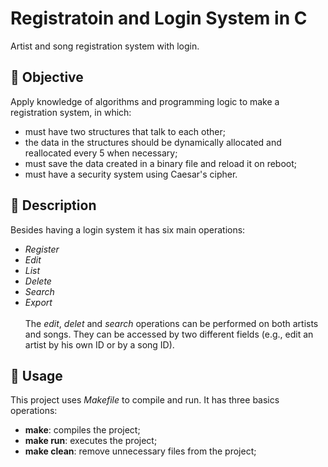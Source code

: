 
# Registratoin and Login System in C

Artist and song registration system with login.

## 🎯 Objective
Apply knowledge of algorithms and programming logic to make a registration system, in which:
- must have two structures that talk to each other;
- the data in the structures should be dynamically allocated and reallocated every 5 when necessary;
- must save the data created in a binary file and reload it on reboot;
- must have a security system using Caesar's cipher.
## 📝 Description
Besides having a login system it has six main operations:
- *Register*
- *Edit*
- *List*
- *Delete*
- *Search*
- *Export*<br><br>The *edit*, *delet* and *search* operations can be performed on both artists and songs. They can be accessed by two different fields (e.g., edit an artist by his own ID or by a song ID).
## 🔧 Usage
This project uses *Makefile*  to compile and run.
It has three basics operations:
- **make**: compiles the project;
- **make run**: executes the project;
- **make clean**: remove unnecessary files from the project;
